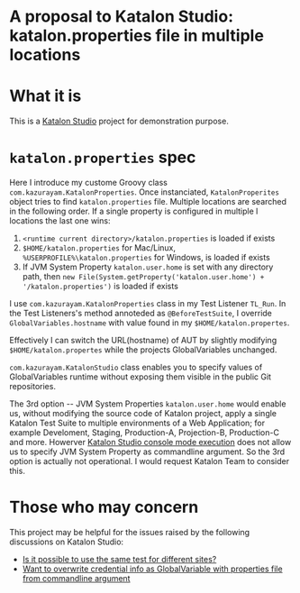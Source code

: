 A proposal to Katalon Studio: katalon.properties file in multiple locations
=====================================================================================

# What it is

This is a [Katalon Studio](https://www.katalon.com/katalon-studio/) project for demonstration purpose.

# `katalon.properties` spec
Here I introduce my custome Groovy class `com.kazurayam.KatalonProperties`. Once instanciated, `KatalonProperites` object tries to find `katalon.properties` file. Multiple locations are searched in the following order. If a single property is configured in multiple l locations the last one wins:

1. `<runtime current directory>/katalon.properties` is loaded if exists
2. `$HOME/katalon.properties` for Mac/Linux, `%USERPROFILE%\katalon.properties` for Windows, is loaded if exists
3. If JVM System Property `katalon.user.home` is set with any directory path, then
   `new File(System.getProperty('katalon.user.home') + '/katalon.properties')` is loaded if exists

I use `com.kazurayam.KatalonProperties` class in my Test Listener `TL_Run`. In the Test Listeners's method annoteded as `@BeforeTestSuite`, I override `GlobalVariables.hostname` with value found in my `$HOME/katalon.propertes`.

Effectively I can switch the URL(hostname) of AUT by slightly modifying `$HOME/katalon.propertes` while the projects GlobalVariables unchanged.

`com.kazurayam.KatalonStudio` class enables you to specify values of GlobalVariables runtime without exposing them visible in the public Git repositories.

The 3rd option -- JVM System Properties `katalon.user.home` would enable us, without modifying the source code of Katalon project, apply a single Katalon Test Suite to multiple environments of a Web Application; for example Develoment, Staging, Production-A, Projection-B, Production-C and more. Howerver [Katalon Studio console mode execution](https://docs.katalon.com/display/KD/Console+Mode+Execution) does not allow us to  specify JVM System Property as commandline argument. So the 3rd option is actually not operational. I would request Katalon Team to consider this.

# Those who may concern

This project may be helpful for the issues raised by the following discussions on Katalon Studio:

- [Is it possible to use the same test for different sites?](https://forum.katalon.com/discussion/5689/is-it-possible-to-use-the-same-test-for-different-sites#latest)
- [Want to overwrite credential info as GlobalVariable with properties file from commandline argument](https://forum.katalon.com/discussion/5362/want-to-overwrite-credential-info-as-globalvariable-with-properties-file-for-commandline-argument)
